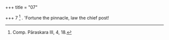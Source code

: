 +++
title = "07"

+++
7 [^2] . 'Fortune the pinnacle, law the chief post!


[^2]:  Comp. Pāraskara III, 4, 18.
